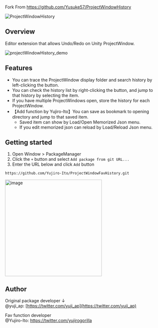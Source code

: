 Fork From https://github.com/Yusuke57/ProjectWindowHistory

![ProjectWindowHistory](https://github.com/Yusuke57/ProjectWindowHistory/assets/27964732/676088db-2202-40d9-a44b-a4db8cb38d9c)

## Overview
Editor extension that allows Undo/Redo on Unity ProjectWindow.

![projectWindowHistory_demo](https://github.com/Yusuke57/ProjectWindowHistory/assets/27964732/9bd46aff-500c-4bc8-8087-e2f9010c2a43)


## Features
- You can trace the ProjectWindow display folder and search history by left-clicking the button.
- You can check the history list by right-clicking the button, and jump to that history by selecting the item.
- If you have multiple ProjectWindows open, store the history for each ProjectWindow.
- 【Add function by Yujiro-Ito】You can save as bookmark to opening directory and jump to that saved item.
  - Saved item can show by Load/Open Memorized Json menu.
  - If you edit memorized json can reload by Load/Reload Json menu.

## Getting started
1. Open Window > PackageManager
2. Click the `+` button and select `Add package from git URL...`
3. Enter the URL below and click `Add` button

```
https://github.com/Yujiro-Ito/ProjectWindowFavHistory.git
```

<img width="318" alt="image" src="https://github.com/Yusuke57/ProjectWindowHistory/assets/27964732/94745d5b-2329-43a5-b3ab-f314f8194a4c">

## Author
Original package developer ↓  
@yuji_ap: [https://twitter.com/yuji_ap](https://twitter.com/yuji_ap)

Fav function developer  
@Yujiro-Ito: https://twitter.com/yujirogorilla
